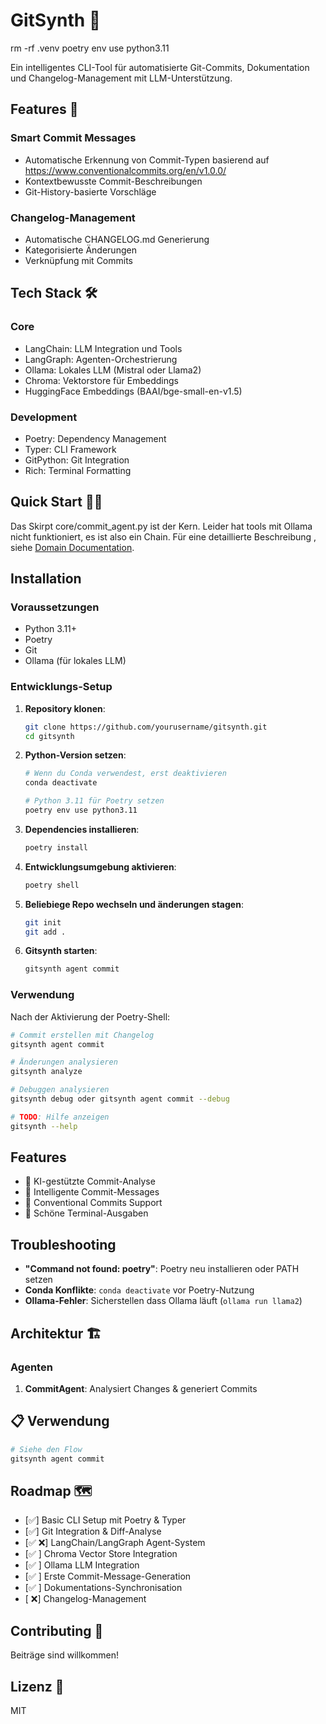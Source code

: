 # GitSynth 🚀

rm -rf .venv
poetry env use python3.11

Ein intelligentes CLI-Tool für automatisierte Git-Commits, Dokumentation und Changelog-Management mit LLM-Unterstützung.

## Features 🎯

### Smart Commit Messages
- Automatische Erkennung von Commit-Typen basierend auf https://www.conventionalcommits.org/en/v1.0.0/
- Kontextbewusste Commit-Beschreibungen
- Git-History-basierte Vorschläge

### Changelog-Management
- Automatische CHANGELOG.md Generierung
- Kategorisierte Änderungen
- Verknüpfung mit Commits

## Tech Stack 🛠

### Core
- LangChain: LLM Integration und Tools
- LangGraph: Agenten-Orchestrierung
- Ollama: Lokales LLM (Mistral oder Llama2)
- Chroma: Vektorstore für Embeddings
- HuggingFace Embeddings (BAAI/bge-small-en-v1.5)

### Development
- Poetry: Dependency Management
- Typer: CLI Framework
- GitPython: Git Integration
- Rich: Terminal Formatting

## Quick Start 🏃‍♂️
Das Skirpt core/commit_agent.py ist der Kern.
Leider hat tools mit Ollama nicht funktioniert, es ist also ein Chain.
Für eine detaillierte Beschreibung , siehe [Domain Documentation](docs/domain.md).

## Installation

### Voraussetzungen
- Python 3.11+
- Poetry
- Git
- Ollama (für lokales LLM)

### Entwicklungs-Setup

1. **Repository klonen**:
   ```bash
   git clone https://github.com/yourusername/gitsynth.git
   cd gitsynth
   ```

2. **Python-Version setzen**:
   ```bash
   # Wenn du Conda verwendest, erst deaktivieren
   conda deactivate

   # Python 3.11 für Poetry setzen
   poetry env use python3.11
   ```

3. **Dependencies installieren**:
   ```bash
   poetry install
   ```

4. **Entwicklungsumgebung aktivieren**:
   ```bash
   poetry shell
   ```
5. **Beliebiege Repo wechseln und änderungen stagen**:
   ```bash
   git init
   git add . 
   ```

6. **Gitsynth starten**:
   ```bash
   gitsynth agent commit
   ```


### Verwendung

Nach der Aktivierung der Poetry-Shell:

```bash
# Commit erstellen mit Changelog
gitsynth agent commit

# Änderungen analysieren
gitsynth analyze

# Debuggen analysieren
gitsynth debug oder gitsynth agent commit --debug

# TODO: Hilfe anzeigen
gitsynth --help
```

## Features

- 🤖 KI-gestützte Commit-Analyse
- 📝 Intelligente Commit-Messages
- 🎯 Conventional Commits Support
- 🎨 Schöne Terminal-Ausgaben


## Troubleshooting

- **"Command not found: poetry"**: Poetry neu installieren oder PATH setzen
- **Conda Konflikte**: `conda deactivate` vor Poetry-Nutzung
- **Ollama-Fehler**: Sicherstellen dass Ollama läuft (`ollama run llama2`)

## Architektur 🏗

### Agenten
1. **CommitAgent**: Analysiert Changes & generiert Commits


## 📋 Verwendung

```bash
# Siehe den Flow
gitsynth agent commit
```

## Roadmap 🗺

- [✅] Basic CLI Setup mit Poetry & Typer
- [✅] Git Integration & Diff-Analyse
- [✅ ❌] LangChain/LangGraph Agent-System
- [✅ ] Chroma Vector Store Integration
- [✅ ] Ollama LLM Integration
- [✅ ] Erste Commit-Message-Generation
- [✅ ] Dokumentations-Synchronisation
- [ ❌] Changelog-Management

## Contributing 🤝

Beiträge sind willkommen! 

## Lizenz 📄

MIT